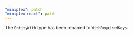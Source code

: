 ```yaml
---
"miniplex": patch
"miniplex-react": patch
---
```


The `EntityWith` type has been renamed to `WithRequiredKeys`.

